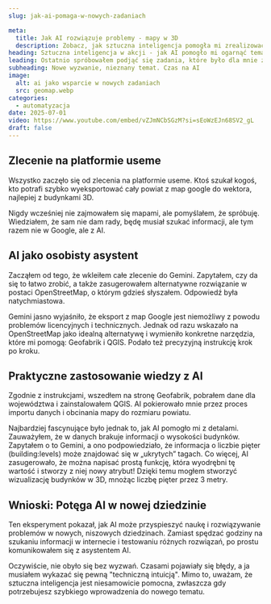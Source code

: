 ```yaml
---
slug: jak-ai-pomaga-w-nowych-zadaniach

meta:
  title: Jak AI rozwiązuje problemy - mapy w 3D
  description: Zobacz, jak sztuczna inteligencja pomogła mi zrealizować zadanie, z którym nie miałem doświadczenia.
heading: Sztuczna inteligencja w akcji - jak AI pomogło mi ogarnąć temat map
leading: Ostatnio spróbowałem podjąć się zadania, które było dla mnie zupełną nowością. Postanowiłem wykorzystać sztuczną inteligencję jako mojego osobistego przewodnika i asystenta. Okazało się, że to strzał w dziesiątkę.
subheading: Nowe wyzwanie, nieznany temat. Czas na AI
image:
  alt: ai jako wsparcie w nowych zadaniach
  src: geomap.webp
categories:
  - automatyzacja
date: 2025-07-01
video: https://www.youtube.com/embed/vZJmNCbSGzM?si=sEoWzEJn68SV2_gL
draft: false
---
```


## Zlecenie na platformie useme

Wszystko zaczęło się od zlecenia na platformie useme. Ktoś szukał kogoś, kto potrafi szybko wyeksportować cały powiat z map google do wektora, najlepiej z budynkami 3D.

Nigdy wcześniej nie zajmowałem się mapami, ale pomyślałem, że spróbuję. Wiedziałem, że sam nie dam rady, będę musiał szukać informacji, ale tym razem nie w Google, ale z AI.

## AI jako osobisty asystent

Zacząłem od tego, że wkleiłem całe zlecenie do Gemini. Zapytałem, czy da się to łatwo zrobić, a także zasugerowałem alternatywne rozwiązanie w postaci OpenStreetMap, o którym gdzieś słyszałem. Odpowiedź była natychmiastowa.

Gemini jasno wyjaśniło, że eksport z map Google jest niemożliwy z powodu problemów licencyjnych i technicznych. Jednak od razu wskazało na OpenStreetMap jako idealną alternatywę i wymieniło konkretne narzędzia, które mi pomogą: Geofabrik i QGIS. Podało też precyzyjną instrukcję krok po kroku.

## Praktyczne zastosowanie wiedzy z AI

Zgodnie z instrukcjami, wszedłem na stronę Geofabrik, pobrałem dane dla województwa i zainstalowałem QGIS. AI pokierowało mnie przez proces importu danych i obcinania mapy do rozmiaru powiatu.

Najbardziej fascynujące było jednak to, jak AI pomogło mi z detalami. Zauważyłem, że w danych brakuje informacji o wysokości budynków. Zapytałem o to Gemini, a ono podpowiedziało, że informacja o liczbie pięter (building:levels) może znajdować się w „ukrytych” tagach. Co więcej, AI zasugerowało, że można napisać prostą funkcję, która wyodrębni tę wartość i stworzy z niej nowy atrybut! Dzięki temu mogłem stworzyć wizualizację budynków w 3D, mnożąc liczbę pięter przez 3 metry.

## Wnioski: Potęga AI w nowej dziedzinie

Ten eksperyment pokazał, jak AI może przyspieszyć naukę i rozwiązywanie problemów w nowych, niszowych dziedzinach. Zamiast spędzać godziny na szukaniu informacji w internecie i testowaniu różnych rozwiązań, po prostu komunikowałem się z asystentem AI.

Oczywiście, nie obyło się bez wyzwań. Czasami pojawiały się błędy, a ja musiałem wykazać się pewną "techniczną intuicją". Mimo to, uważam, że sztuczna inteligencja jest niesamowicie pomocna, zwłaszcza gdy potrzebujesz szybkiego wprowadzenia do nowego tematu.
